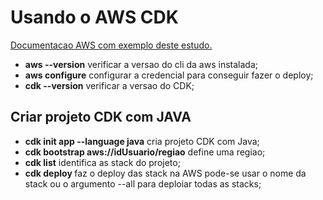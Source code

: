 <h1>Usando o AWS CDK</h1>

<p><a href="https://docs.aws.amazon.com/pt_br/cdk/v2/guide/ecs_example.html">Documentacao AWS com exemplo deste estudo.</a></p>
<ul>
<li><strong>aws --version</strong> verificar a versao do cli da aws instalada;</li>
<li><strong>aws configure</strong> configurar a credencial para conseguir fazer o deploy;</li>
<li><strong>cdk --version</strong> verificar a versao do CDK;</li>
</ul>

<h2>Criar projeto CDK com JAVA</h2>
<ul>
<li><strong>cdk init app --language java</strong> cria projeto CDK com Java;</li>
<li><strong>cdk bootstrap aws://idUsuario/regiao</strong> define uma regiao;</li>
<li><strong>cdk list</strong> identifica as stack do projeto;</li>
<li><strong>cdk deploy </strong> faz o deploy das stack na AWS pode-se usar o nome da stack ou o argumento --all para deploiar todas as stacks;</li>
</ul>
